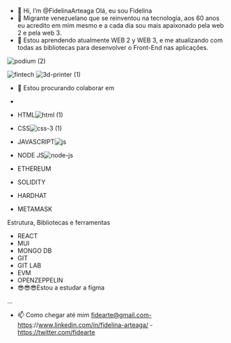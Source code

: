 - 👋 Hi, I’m @FidelinaArteaga Olá, eu sou Fidelina
- 👀 Migrante venezuelano que se reinventou na tecnologia, aos 60 anos eu acredito em mim mesmo e a cada dia sou mais apaixonado pela web 2 e pela web 3.
- 🌱  Estou aprendendo atualmente WEB 2 y WEB 3, e me atualizando com todas as bibliotecas para desenvolver o Front-End nas aplicações.

![podium (2)](https://user-images.githubusercontent.com/91993006/198747932-83da5a2a-8ada-4b87-9207-13d933034dd5.png)

![fintech](https://user-images.githubusercontent.com/91993006/198748167-01900e4c-8884-4721-b9a7-41d54c05f731.png)
![3d-printer (1)](https://user-images.githubusercontent.com/91993006/198747764-82dad6af-e80f-441d-a41a-7ed435b17f98.png)



- 💞️  Estou procurando colaborar em 
-  
- HTML![html (1)](https://user-images.githubusercontent.com/91993006/198746333-e0b83a71-582c-4a2e-82e1-5497faccc996.png)


- CSS![css-3 (1)](https://user-images.githubusercontent.com/91993006/198746470-95a7d02d-af53-41f2-a001-d4e3a1751680.png)

- JAVASCRIPT![js](https://user-images.githubusercontent.com/91993006/198748274-07f23524-db8a-42fc-8e29-787399e2c2b3.png)

- NODE JS![node-js](https://user-images.githubusercontent.com/91993006/198748428-4ff5b6d8-8684-40e8-99d0-283c3cefecaa.png)

- ETHEREUM
- SOLIDITY
- HARDHAT
- METAMASK


Estrutura, Bibliotecas e ferramentas
- REACT
- MUI
- MONGO DB
- GIT
- GIT LAB
- EVM
- OPENZEPPELIN
- 😎😎😎Estou a estudar a figma



...
- 📫 Como chegar até mim  fidearte@gmail.com-https://www.linkedin.com/in/fidelina-arteaga/ - https://twitter.com/fidearte

<!---
FidelinaArteaga/FidelinaArteaga is a ✨ special ✨ repository because its `README.md` (this file) appears on your GitHub profile.
You can click the Preview link to take a look at your changes.
--->
